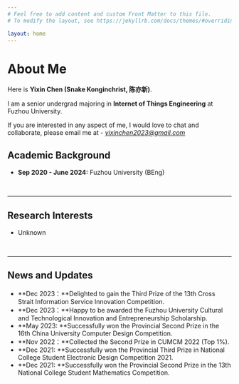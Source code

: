 ```yaml
---
# Feel free to add content and custom Front Matter to this file.
# To modify the layout, see https://jekyllrb.com/docs/themes/#overriding-theme-defaults

layout: home
---
```


# About Me

Here is **Yixin Chen (Snake Konginchrist, 陈亦新)**.

I am a senior undergrad majoring in **Internet of Things Engineering** at Fuzhou University.

If you are interested in any aspect of me, I would love to chat and collaborate, please email me at - *yixinchen2023@gmail.com*

## Academic Background

- **Sep 2020 - June 2024:** Fuzhou University (BEng)

<br>

---

## Research Interests

- Unknown

<br>

---

## News and Updates

- **Dec 2023：**Delighted to gain the Third Prize of the 13th Cross Strait Information Service Innovation Competition.
- **Dec 2023：**Happy to be awarded the Fuzhou University Cultural and Technological Innovation and Entrepreneurship Scholarship.
- **May 2023: **Successfully won the Provincial Second Prize in the 16th China University Computer Design Competition.
- **Nov 2022：**Collected the Second Prize in CUMCM 2022 (Top 1%).
- **Dec 2021: **Successfully won the Provincial Third Prize in National College Student Electronic Design Competition 2021.
- **Dec 2021: **Successfully won the Provincial Second Prize in the 13th National College Student Mathematics Competition.
